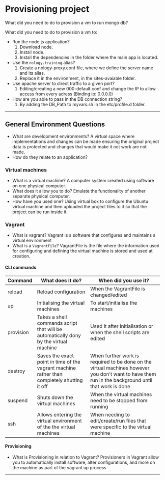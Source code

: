 # Provisioning project

What did you need to do to provision a vm to run mongo db?

What did you need to do to provision a vm to:

- Run the node.js application?
    1. Download node.
    2. Install node.
    3. Install the dependencies in the folder where the main app is located.
- Use the `nology.training` alias?
    1. Create a nology-proxy.conf file, where we define the server name and its alias.
    2. Replace it in the environment, in the sites-avaiable folder.
- Use apache server to direct traffic to a given port?
    1. Editing/creating a new 000-default.conf and change the IP to allow access from every adress (Binding ip: 0.0.0.0)
- How are you able to pass in the DB connection string?
    1. By adding the DB_Path to myvars.sh in the etc/profile.d folder.

---

## General Environment Questions

- What are development environments?
    A virtual space where implementations and changes can be made ensuring the original project data is protected
        and changes that would make it not work are not made.
- How do they relate to an application?


### Virtual machines

- What is a virtual machine?
    A computer system created using software on one physical computer.
- What does it allow you to do?
    Emulate the functionality of another separate physical computer.
- How have you used one?
    Using virtual box to configure the Ubuntu virtual machine and then uploaded the project files to it so that the project can be run inside it.

### Vagrant

- What is vagrant?
    Vagrant is a software that configures and maintains a virtual environment
- What is a `VagrantFile`?
    VagrantFile is the file where the information used for configuring and defining the virtual machine is stored and used at creation.

#### CLI commands

| Command   | What does it do? | When did you use it? |
| --------- | ---------------- | -------------------- |
| reload    | Reload configuration | When the VagrantFile is changed/edited|
| up        | Initialising the virtual machines | To start/initialise the machines |
| provision | Takes a shell commands script that will be automatically dony by the virtual machine | Used it after initialisation or when the shell scripts are edited |
| destroy   | Saves the exact point in time of the vagrant machine rather than completely shutting it off | When further work is required to be done on the virtual machines however you don't want to have them run in the background until that work is done |
| suspend   | Shuts down the virtual machines | When the virtual machines need to be stopped from running |
| ssh       | Allows entering the virtual environment of the the virtual machines | When needing to edit/create/run files that were specific to the virtual machine |

#### Provisioning

- What is Provisioning in relation to Vagrant?
    Provisioners in Vagrant allow you to automatically install software, alter configurations, and more on the machine as part of the vagrant up process
---
